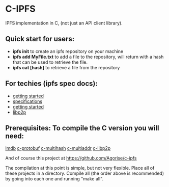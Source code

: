 # C-IPFS
IPFS implementation in C, (not just an API client library).

## Quick start for users:
* **ipfs init** to create an ipfs repository on your machine
* **ipfs add MyFile.txt** to add a file to the repository, will return with a hash that can be used to retrieve the file.
* **ipfs cat \[hash\]** to retrieve a file from the repository

## For techies (ipfs spec docs):
* [getting started](https://github.com/ipfs/specs/blob/master/overviews/implement-ipfs.md)
* [specifications](https://github.com/ipfs/specs)
* [getting started](https://github.com/ipfs/community/issues/177)
* [libp2p](https://github.com/libp2p/specs)

## Prerequisites: To compile the C version you will need:
[lmdb](https://github.com/jmjatlanta/lmdb)
[c-protobuf](https://github.com/Agorise/c-protobuf)
[c-multihash](https://github.com/Agorise/c-multihash)
[c-multiaddr](https://github.com/Agorise/c-multiaddr)
[c-libp2p](https://github.com/Agorise/c-libp2p)

And of course this project at https://github.com/Agorise/c-ipfs

The compilation at this point is simple, but not very flexible. Place all of these projects in a directory. Compile all (the order above is recommended) by going into each one and running "make all".
